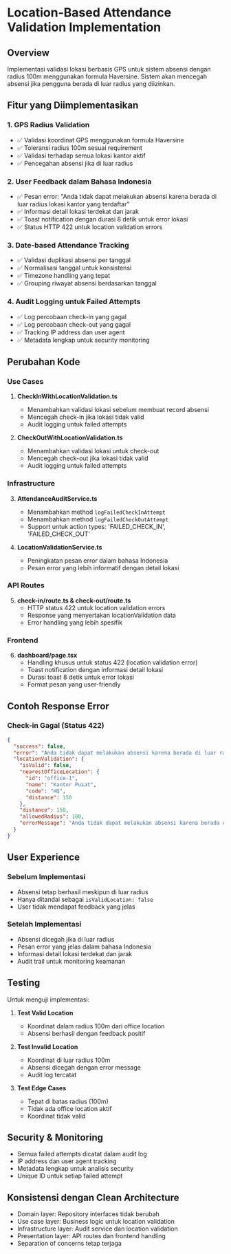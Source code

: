# Location-Based Attendance Validation Implementation

## Overview
Implementasi validasi lokasi berbasis GPS untuk sistem absensi dengan radius 100m menggunakan formula Haversine. Sistem akan mencegah absensi jika pengguna berada di luar radius yang diizinkan.

## Fitur yang Diimplementasikan

### 1. **GPS Radius Validation**
- ✅ Validasi koordinat GPS menggunakan formula Haversine
- ✅ Toleransi radius 100m sesuai requirement
- ✅ Validasi terhadap semua lokasi kantor aktif
- ✅ Pencegahan absensi jika di luar radius

### 2. **User Feedback dalam Bahasa Indonesia**
- ✅ Pesan error: "Anda tidak dapat melakukan absensi karena berada di luar radius lokasi kantor yang terdaftar"
- ✅ Informasi detail lokasi terdekat dan jarak
- ✅ Toast notification dengan durasi 8 detik untuk error lokasi
- ✅ Status HTTP 422 untuk location validation errors

### 3. **Date-based Attendance Tracking**
- ✅ Validasi duplikasi absensi per tanggal
- ✅ Normalisasi tanggal untuk konsistensi
- ✅ Timezone handling yang tepat
- ✅ Grouping riwayat absensi berdasarkan tanggal

### 4. **Audit Logging untuk Failed Attempts**
- ✅ Log percobaan check-in yang gagal
- ✅ Log percobaan check-out yang gagal
- ✅ Tracking IP address dan user agent
- ✅ Metadata lengkap untuk security monitoring

## Perubahan Kode

### Use Cases
1. **CheckInWithLocationValidation.ts**
   - Menambahkan validasi lokasi sebelum membuat record absensi
   - Mencegah check-in jika lokasi tidak valid
   - Audit logging untuk failed attempts

2. **CheckOutWithLocationValidation.ts**
   - Menambahkan validasi lokasi untuk check-out
   - Mencegah check-out jika lokasi tidak valid
   - Audit logging untuk failed attempts

### Infrastructure
3. **AttendanceAuditService.ts**
   - Menambahkan method `logFailedCheckInAttempt`
   - Menambahkan method `logFailedCheckOutAttempt`
   - Support untuk action types: 'FAILED_CHECK_IN', 'FAILED_CHECK_OUT'

4. **LocationValidationService.ts**
   - Peningkatan pesan error dalam bahasa Indonesia
   - Pesan error yang lebih informatif dengan detail lokasi

### API Routes
5. **check-in/route.ts & check-out/route.ts**
   - HTTP status 422 untuk location validation errors
   - Response yang menyertakan locationValidation data
   - Error handling yang lebih spesifik

### Frontend
6. **dashboard/page.tsx**
   - Handling khusus untuk status 422 (location validation error)
   - Toast notification dengan informasi detail lokasi
   - Durasi toast 8 detik untuk error lokasi
   - Format pesan yang user-friendly

## Contoh Response Error

### Check-in Gagal (Status 422)
```json
{
  "success": false,
  "error": "Anda tidak dapat melakukan absensi karena berada di luar radius lokasi kantor yang terdaftar. Lokasi terdekat: Kantor Pusat (Jarak: 150m, Radius maksimal: 100m)",
  "locationValidation": {
    "isValid": false,
    "nearestOfficeLocation": {
      "id": "office-1",
      "name": "Kantor Pusat",
      "code": "HQ",
      "distance": 150
    },
    "distance": 150,
    "allowedRadius": 100,
    "errorMessage": "Anda tidak dapat melakukan absensi karena berada di luar radius lokasi kantor yang terdaftar. Lokasi: Kantor Pusat (Jarak: 150m, Radius maksimal: 100m)"
  }
}
```

## User Experience

### Sebelum Implementasi
- Absensi tetap berhasil meskipun di luar radius
- Hanya ditandai sebagai `isValidLocation: false`
- User tidak mendapat feedback yang jelas

### Setelah Implementasi
- Absensi dicegah jika di luar radius
- Pesan error yang jelas dalam bahasa Indonesia
- Informasi detail lokasi terdekat dan jarak
- Audit trail untuk monitoring keamanan

## Testing

Untuk menguji implementasi:

1. **Test Valid Location**
   - Koordinat dalam radius 100m dari office location
   - Absensi berhasil dengan feedback positif

2. **Test Invalid Location**
   - Koordinat di luar radius 100m
   - Absensi dicegah dengan error message
   - Audit log tercatat

3. **Test Edge Cases**
   - Tepat di batas radius (100m)
   - Tidak ada office location aktif
   - Koordinat tidak valid

## Security & Monitoring

- Semua failed attempts dicatat dalam audit log
- IP address dan user agent tracking
- Metadata lengkap untuk analisis security
- Unique ID untuk setiap failed attempt

## Konsistensi dengan Clean Architecture

- Domain layer: Repository interfaces tidak berubah
- Use case layer: Business logic untuk location validation
- Infrastructure layer: Audit service dan location validation
- Presentation layer: API routes dan frontend handling
- Separation of concerns tetap terjaga
